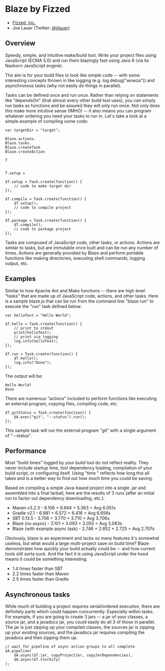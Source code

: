 Blaze by Fizzed
=======================================

 - [Fizzed, Inc.](http://fizzed.co)
 - Joe Lauer (Twitter: [@jjlauer](http://twitter.com/jjlauer))

## Overview

Speedy, simple, and intuitive make/build tool.  Write your project files using
JavaScript (ECMA 5.0) and run them blazingly fast using Java 8 (via its Nashorn
JavaScript engine).

The aim is for your build files to look like simple code -- with some interesting
concepts thrown in like logging (e.g. log.debug("wowza")) and asynchronous
tasks (why not easily do things in parallel).

Tasks can be defined once and run once.  Rather than relying on statements like
"dependsOn" (that almost every other build tool uses), you can simply run tasks
as functions and be assured they will only run once.  Not only does this make
more intuitive sense (IMHO) -- it also means you can program whatever ordering
you need your tasks to run in.  Let's take a look at a simple example of
compiling some code:

    var targetDir = "target";

    Blaze.actions.
    Blaze.tasks.
    Blaze.createTask
    Blaze.createAction

    T
    

    T.setup = 

    $T.setup = Task.create(function() {
        // code to make target dir
    });

    $T.compile = Task.create(function() {
        $T.setup();
        // code to compile project
    });

    $T.package = Task.create(function() {
        $T.compile();
        // code to package project
    });

Tasks are composed of JavaScript code, other tasks, or actions.  Actions are
similar to tasks, but are immutable once built and can be run any number of
times.  Actions are generally provided by Blaze and perform portable functions
like making directories, executing shell commands, logging output, etc.


## Examples

Similar to how Apache Ant and Make functions -- there are high level "tasks" that
are made up of JavaScript code, actions, and other tasks.  Here is a sample
blaze.js that can be run from the command line "blaze run" to execute the "run"
task defined below:

    var helloText = "Hello World";

    $T.hello = Task.create(function() {
        // print to stdout
        print(helloText);
        // print via logging
        log.info(helloText);
    });

    $T.run = Task.create(function() {
        $T.hello();
        log.info("Done");
    });

The output will be:

    Hello World!
    Done

There are numerous "actions" included to perform functions like executing
an external program, copying files, compiling code, etc.

    $T.gitStatus = Task.create(function() {
        $A.exec("git", "--status").run();
    });

This sample task will run the external program "git" with a single argument of
"--status".

## Performance

Most "build times" logged by your build tool do not reflect reality. They never
include startup time, tool dependency loading, compilation of your build
script, or configuring itself.  Using "time <command>" reflects how long this
all takes and is a better way to find out how much time you could be saving.

Based on compiling a simple Java-based project into a single .jar and assembled
into a final tarball, here are the results of 3 runs (after an initial run
to factor out dependency downloading, etc.):

 - Maven v3.2.3 - 6.106 + 6.684 + 5.363 = Avg 6.051s
 - Gradle v2.1 - 6.981 + 6.572 + 6.416 = Avg 6.656s
 - SBT 0.13.5 - 3.706 + 3.770 + 3.710 = Avg 3.706s
 - Blaze (no async) - 3.101 + 3.093 + 3.055 = Avg 3.083s
 - Blaze (with example async task) - 2.746 + 2.652 + 2.725 = Avg 2.707s

Obviously, blaze is an experiment and lacks so many features it's somewhat 
useless, but what would a large multi-project save on build time? Blaze
demonstrates how quickly your build actually could be -- and how current tools
still sorta suck.  And the fact it is using JavaScript under the hood means it
could be something interesting.

 - 1.4 times faster than SBT
 - 2.2 times faster than Maven
 - 2.5 times faster than Gradle

## Asynchronous tasks

While much of building a project requires serial/ordered execution, there are
definitely parts which could happen concurrently.  Especially within tasks.
For example, if you are going to create 3 jars -- a jar of your classes, a
source jar, and a javadocs jar, you could easily do all 3 of those in parallel.
The jar is just zipping up your compiled classes, the sources jar is zipping
up your existing sources, and the javadocs jar requires compiling the javadocs
and then zipping them up.

    // wait for pipeline of async action groups to all complete
    $A.pipeline(
        $A.async($T.jar, copyProjectJar, copyJarDependencies),
        $A.async($T.storkify)
    );

